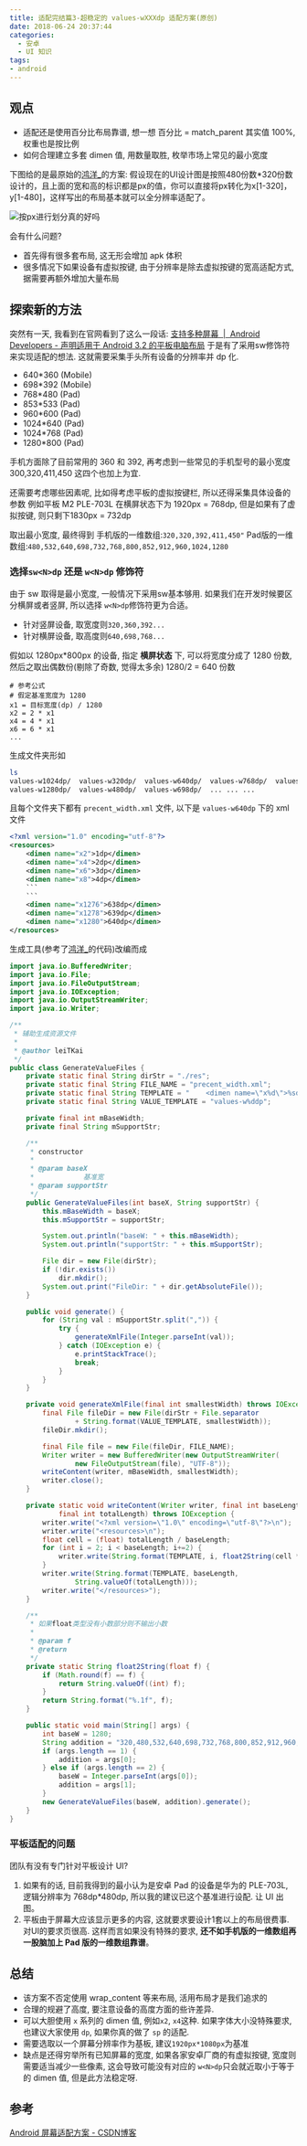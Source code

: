 ```yaml
---
title: 适配完结篇3-超稳定的 values-wXXXdp 适配方案(原创)
date: 2018-06-24 20:37:44
categories:
  - 安卓
  - UI 知识
tags:
- android
---
```


## 观点

* 适配还是使用百分比布局靠谱, 想一想 百分比 = match_parent 其实值 100%, 权重也是按比例
* 如何合理建立多套 dimen 值, 用数量取胜, 枚举市场上常见的最小宽度

下图给的是最原始的[鸿洋_](https://blog.csdn.net/lmj623565791)的方案:
假设现在的UI设计图是按照480份数*320份数设计的，且上面的宽和高的标识都是px的值，你可以直接将px转化为x[1-320]，y[1-480]，这样写出的布局基本就可以全分辨率适配了。

![按px进行划分真的好吗](https://upload-images.jianshu.io/upload_images/1662509-35809cc014f75b67.png?imageMogr2/auto-orient/strip%7CimageView2/2/w/1240)

会有什么问题?

* 首先得有很多套布局, 这无形会增加 apk 体积
* 很多情况下如果设备有虚拟按键, 由于分辨率是除去虚拟按键的宽高适配方式, 据需要再额外增加大量布局

## 探索新的方法

突然有一天, 我看到在官网看到了这么一段话: [支持多种屏幕  |  Android Developers - 声明适用于 Android 3.2 的平板电脑布局](https://developer.android.google.cn/guide/practices/screens_support#DeclaringTabletLayouts)
于是有了采用sw修饰符来实现适配的想法. 这就需要采集手头所有设备的分辨率并 dp 化.

* 640*360 (Mobile)
* 698*392 (Mobile)
* 768*480 (Pad)
* 853*533 (Pad)
* 960*600 (Pad)
* 1024*640 (Pad)
* 1024*768 (Pad)
* 1280*800 (Pad)

手机方面除了目前常用的 360 和 392, 再考虑到一些常见的手机型号的最小宽度 300,320,411,450 这四个也加上为宜.

还需要考虑哪些因素呢, 比如得考虑平板的虚拟按键栏, 所以还得采集具体设备的参数
例如平板 M2 PLE-703L 在横屏状态下为 1920px = 768dp, 但是如果有了虚拟按键, 则只剩下1830px = 732dp

取出最小宽度, 最终得到
手机版的一维数组:`320,320,392,411,450"`
Pad版的一维数组:`480,532,640,698,732,768,800,852,912,960,1024,1280`

### 选择`sw<N>dp` 还是 `w<N>dp` 修饰符

 由于 sw 取得是最小宽度, 一般情况下采用sw基本够用. 如果我们在开发时候要区分横屏或者竖屏, 所以选择 `w<N>dp`修饰符更为合适。

* 针对竖屏设备, 取宽度则`320,360,392...`
* 针对横屏设备, 取高度则`640,698,768...`

假如以 1280px*800px 的设备, 指定 **横屏状态** 下, 可以将宽度分成了 1280 份数, 然后之取出偶数份(剔除了奇数, 觉得太多余) 1280/2 = 640 份数

```text
# 参考公式
# 假定基准宽度为 1280
x1 = 目标宽度(dp) / 1280
x2 = 2 * x1
x4 = 4 * x1
x6 = 6 * x1
...
```

生成文件夹形如

```sh
ls
values-w1024dp/  values-w320dp/  values-w640dp/  values-w768dp/  values-w852dp/
values-w1280dp/  values-w480dp/  values-w698dp/  ... ... ...
```

且每个文件夹下都有 `precent_width.xml` 文件, 以下是 `values-w640dp` 下的 xml 文件

```xml
<?xml version="1.0" encoding="utf-8"?>
<resources>
    <dimen name="x2">1dp</dimen>
    <dimen name="x4">2dp</dimen>
    <dimen name="x6">3dp</dimen>
    <dimen name="x8">4dp</dimen>
    ```
    ```
    <dimen name="x1276">638dp</dimen>
    <dimen name="x1278">639dp</dimen>
    <dimen name="x1280">640dp</dimen>
</resources>
```

生成工具(参考了[鸿洋_]((https://blog.csdn.net/lmj623565791))的代码)改编而成

```java
import java.io.BufferedWriter;
import java.io.File;
import java.io.FileOutputStream;
import java.io.IOException;
import java.io.OutputStreamWriter;
import java.io.Writer;

/**
 * 辅助生成资源文件
 *
 * @author leiTKai
 */
public class GenerateValueFiles {
    private static final String dirStr = "./res";
    private static final String FILE_NAME = "precent_width.xml";
    private static final String TEMPLATE = "    <dimen name=\"x%d\">%sdp</dimen>\n";
    private static final String VALUE_TEMPLATE = "values-w%ddp";

    private final int mBaseWidth;
    private final String mSupportStr;

    /**
     * constructor
     *
     * @param baseX
     *            基准宽
     * @param supportStr
     */
    public GenerateValueFiles(int baseX, String supportStr) {
        this.mBaseWidth = baseX;
        this.mSupportStr = supportStr;

        System.out.println("baseW: " + this.mBaseWidth);
        System.out.println("supportStr: " + this.mSupportStr);

        File dir = new File(dirStr);
        if (!dir.exists())
            dir.mkdir();
        System.out.print("FileDir: " + dir.getAbsoluteFile());
    }

    public void generate() {
        for (String val : mSupportStr.split(",")) {
            try {
                generateXmlFile(Integer.parseInt(val));
            } catch (IOException e) {
                e.printStackTrace();
                break;
            }
        }
    }

    private void generateXmlFile(final int smallestWidth) throws IOException {
        final File fileDir = new File(dirStr + File.separator
                + String.format(VALUE_TEMPLATE, smallestWidth));
        fileDir.mkdir();

        final File file = new File(fileDir, FILE_NAME);
        Writer writer = new BufferedWriter(new OutputStreamWriter(
                new FileOutputStream(file), "UTF-8"));
        writeContent(writer, mBaseWidth, smallestWidth);
        writer.close();
    }

    private static void writeContent(Writer writer, final int baseLength,
            final int totalLength) throws IOException {
        writer.write("<?xml version=\"1.0\" encoding=\"utf-8\"?>\n");
        writer.write("<resources>\n");
        float cell = (float) totalLength / baseLength;
        for (int i = 2; i < baseLength; i+=2) {
            writer.write(String.format(TEMPLATE, i, float2String(cell * i)));
        }
        writer.write(String.format(TEMPLATE, baseLength,
                String.valueOf(totalLength)));
        writer.write("</resources>");
    }

    /**
     * 如果float类型没有小数部分则不输出小数
     *
     * @param f
     * @return
     */
    private static String float2String(float f) {
        if (Math.round(f) == f) {
            return String.valueOf((int) f);
        }
        return String.format("%.1f", f);
    }

    public static void main(String[] args) {
        int baseW = 1280;
        String addition = "320,480,532,640,698,732,768,800,852,912,960,1024,1280";
        if (args.length == 1) {
            addition = args[0];
        } else if (args.length == 2) {
            baseW = Integer.parseInt(args[0]);
            addition = args[1];
        }
        new GenerateValueFiles(baseW, addition).generate();
    }
}
```

### 平板适配的问题

团队有没有专门针对平板设计 UI?

1. 如果有的话, 目前我得到的最小认为是安卓 Pad 的设备是华为的 PLE-703L, 逻辑分辨率为 768dp*480dp, 所以我的建议已这个基准进行设配. 让 UI 出图。
2. 平板由于屏幕大应该显示更多的内容, 这就要求要设计1套以上的布局很费事. 对UI的要求页很高. 这样而言如果没有特殊的要求, **还不如手机版的一维数组再一股脑加上 Pad 版的一维数组靠谱**。

## 总结

* 该方案不否定使用 wrap_content 等来布局, 活用布局才是我们追求的
* 合理的规避了高度, 要注意设备的高度方面的些许差异.
* 可以大胆使用 `x` 系列的 dimen 值, 例如`x2`, `x4`这种. 如果字体大小没特殊要求, 也建议大家使用 `dp`, 如果你真的做了 `sp` 的适配.
* 需要选取以一个屏幕分辨率作为基板, 建议`1920px*1080px`为基准
* 缺点是还得穷举所有已知屏幕的宽度, 如果各家安卓厂商的有虚拟按键, 宽度则需要适当减少一些像素, 这会导致可能没有对应的 `w<N>dp`只会就近取小于等于的 dimen 值, 但是此方法稳定呀.

## 参考

[Android 屏幕适配方案 - CSDN博客](https://blog.csdn.net/lmj623565791/article/details/45460089)
